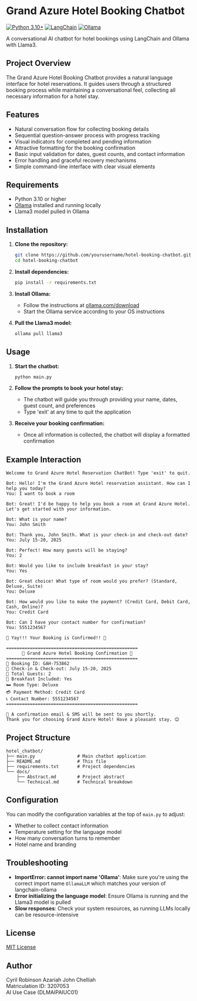 # Grand Azure Hotel Booking Chatbot

[![Python 3.10+](https://img.shields.io/badge/python-3.10+-blue.svg)](https://www.python.org/downloads/)
[![LangChain](https://img.shields.io/badge/langchain-latest-green.svg)](https://python.langchain.com/)
[![Ollama](https://img.shields.io/badge/ollama-latest-orange.svg)](https://ollama.com/)

A conversational AI chatbot for hotel bookings using LangChain and Ollama with Llama3.

## Project Overview

The Grand Azure Hotel Booking Chatbot provides a natural language interface for hotel reservations. It guides users through a structured booking process while maintaining a conversational feel, collecting all necessary information for a hotel stay.

## Features

- Natural conversation flow for collecting booking details
- Sequential question-answer process with progress tracking
- Visual indicators for completed and pending information
- Attractive formatting for the booking confirmation
- Basic input validation for dates, guest counts, and contact information
- Error handling and graceful recovery mechanisms
- Simple command-line interface with clear visual elements

## Requirements

- Python 3.10 or higher
- [Ollama](https://ollama.com/) installed and running locally
- Llama3 model pulled in Ollama

## Installation

1. **Clone the repository:**
   ```bash
   git clone https://github.com/yourusername/hotel-booking-chatbot.git
   cd hotel-booking-chatbot
   ```

2. **Install dependencies:**
   ```bash
   pip install -r requirements.txt
   ```

3. **Install Ollama:**
   - Follow the instructions at [ollama.com/download](https://ollama.com/download)
   - Start the Ollama service according to your OS instructions

4. **Pull the Llama3 model:**
   ```bash
   ollama pull llama3
   ```

## Usage

1. **Start the chatbot:**
   ```bash
   python main.py
   ```

2. **Follow the prompts to book your hotel stay:**
   - The chatbot will guide you through providing your name, dates, guest count, and preferences
   - Type 'exit' at any time to quit the application

3. **Receive your booking confirmation:**
   - Once all information is collected, the chatbot will display a formatted confirmation

## Example Interaction

```
Welcome to Grand Azure Hotel Reservation ChatBot! Type 'exit' to quit.

Bot: Hello! I'm the Grand Azure Hotel reservation assistant. How can I help you today?
You: I want to book a room

Bot: Great! I'd be happy to help you book a room at Grand Azure Hotel. Let's get started with your information.

Bot: What is your name?
You: John Smith

Bot: Thank you, John Smith. What is your check-in and check-out date?
You: July 15-20, 2025

Bot: Perfect! How many guests will be staying?
You: 2

Bot: Would you like to include breakfast in your stay?
You: Yes

Bot: Great choice! What type of room would you prefer? (Standard, Deluxe, Suite)
You: Deluxe

Bot: How would you like to make the payment? (Credit Card, Debit Card, Cash, Online)?
You: Credit Card

Bot: Can I have your contact number for confirmation?
You: 5551234567

🎉 Yay!!! Your Booking is Confirmed!! 🎉

==================================================
      🏨 Grand Azure Hotel Booking Confirmation 🏨      
==================================================
📌 Booking ID: GAH-753862
📅 Check-in & Check-out: July 15-20, 2025
👥 Total Guests: 2
🍳 Breakfast Included: Yes
🛏️ Room Type: Deluxe
💳 Payment Method: Credit Card
📞 Contact Number: 5551234567
==================================================

📩 A confirmation email & SMS will be sent to you shortly.
Thank you for choosing Grand Azure Hotel! Have a pleasant stay. 😊
```

## Project Structure

```
hotel_chatbot/
├── main.py                # Main chatbot application
├── README.md              # This file
├── requirements.txt       # Project dependencies
└── docs/
    ├── Abstract.md        # Project abstract
    └── Technical.md       # Technical breakdown
```

## Configuration

You can modify the configuration variables at the top of `main.py` to adjust:

- Whether to collect contact information
- Temperature setting for the language model
- How many conversation turns to remember
- Hotel name and branding

## Troubleshooting

- **ImportError: cannot import name 'Ollama'**: Make sure you're using the correct import name `OllamaLLM` which matches your version of langchain-ollama
- **Error initializing the language model**: Ensure Ollama is running and the Llama3 model is pulled
- **Slow responses**: Check your system resources, as running LLMs locally can be resource-intensive

## License

[MIT License](LICENSE)

## Author

Cyril Robinson Azariah John Chelliah  
Matriculation ID: 3207053  
AI Use Case (DLMAIPAIUC01)
